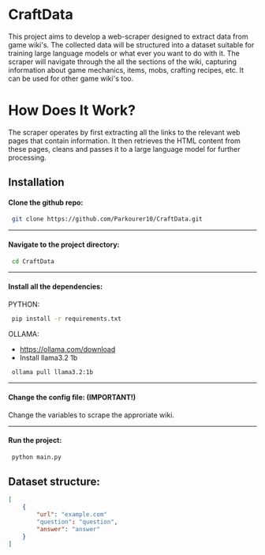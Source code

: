 
# CraftData
This project aims to develop a web-scraper designed to extract data from game wiki's. The collected data will be structured into a dataset suitable for training large language models or what ever you want to do with it. The scraper will navigate through the all the sections of the wiki, capturing information about game mechanics, items, mobs, crafting recipes, etc. It can be used for other game wiki's too. 

# How Does It Work?
The scraper operates by first extracting all the links to the relevant web pages that contain information. It then retrieves the HTML content from these pages, cleans and passes it to a large language model for further processing.


## Installation

#### Clone the github repo:
```bash
 git clone https://github.com/Parkourer10/CraftData.git
```
---

#### Navigate to the project directory:
```bash
 cd CraftData
```
---

#### Install all the dependencies:

PYTHON:
```bash
 pip install -r requirements.txt
```

OLLAMA:
- https://ollama.com/download
- Install llama3.2 1b
```bash
 ollama pull llama3.2:1b
```
---
#### Change the config file: (IMPORTANT!)
Change the variables to scrape the approriate wiki.

---
#### Run the project:
```bash
 python main.py
```


## Dataset structure:
```json
[
    {
        "url": "example.com"
        "question": "question",
        "answer": "answer"
    }
]

```




